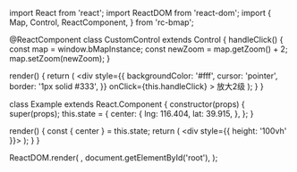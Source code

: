 import React from 'react';
import ReactDOM from 'react-dom';
import {
  Map,
  Control,
  ReactComponent,
} from 'rc-bmap';

@ReactComponent
class CustomControl extends Control {
  handleClick() {
    const map = window.bMapInstance;
    const newZoom = map.getZoom() + 2;
    map.setZoom(newZoom);
  }

  render() {
    return (
      <div
        style={{
          backgroundColor: '#fff',
          cursor: 'pointer',
          border: '1px solid #333',
        }}
        onClick={this.handleClick}
      >
        放大2级
      </div>
    );
  }
}

class Example extends React.Component {
  constructor(props) {
    super(props);
    this.state = {
      center: {
        lng: 116.404,
        lat: 39.915,
      },
    };
  }

  render() {
    const { center } = this.state;
    return (
      <div style={{ height: '100vh' }}>
        <Map
          ak="WAeVpuoSBH4NswS30GNbCRrlsmdGB5Gv"
          center={center}
          zoom={11}
          scrollWheelZoom
        >
          <CustomControl />
        </Map>
      </div>
    );
  }
}

ReactDOM.render(
  <Example />,
  document.getElementById('root'),
);

